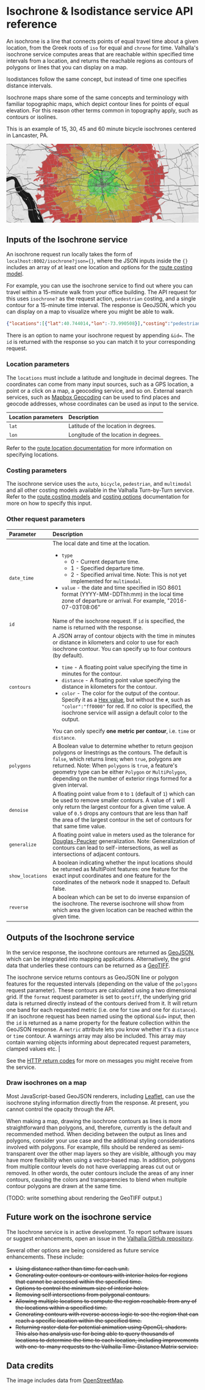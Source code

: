 # Isochrone & Isodistance service API reference

An isochrone is a line that connects points of equal travel time about a given location, from the Greek roots of `iso` for equal and `chrone` for time. Valhalla's isochrone service computes areas that are reachable within specified time intervals from a location, and returns the reachable regions as contours of polygons or lines that you can display on a map.

Isodistances follow the same concept, but instead of time one specifies distance intervals.

Isochrone maps share some of the same concepts and terminology with familiar topographic maps, which depict contour lines for points of equal elevation. For this reason other terms common in topography apply, such as contours or isolines.

This is an example of 15, 30, 45 and 60 minute bicycle isochrones centered in Lancaster, PA.

![Isochrones for travel times by walking in Lancaster, PA](../images/isochrone.png)

## Inputs of the Isochrone service

An isochrone request run locally takes the form of `localhost:8002/isochrone?json={}`, where the JSON inputs inside the `{}` includes an array of at least one location and options for the [route costing model](../turn-by-turn/api-reference.md#costing-models).

For example, you can use the isochrone service to find out where you can travel within a 15-minute walk from your office building. The API request for this uses `isochrone?` as the request action, `pedestrian` costing, and a single contour for a 15-minute time interval. The response is GeoJSON, which you can display on a map to visualize where you might be able to walk.

```json
{"locations":[{"lat":40.744014,"lon":-73.990508}],"costing":"pedestrian","contours":[{"time":15.0,"color":"ff0000"}]}&id=Walk_From_Office
```

There is an option to name your isochrone request by appending `&id=`. The `id` is returned with the response so you can match it to your corresponding request.

### Location parameters

The `locations` must include a latitude and longitude in decimal degrees. The coordinates can come from many input sources, such as a GPS location, a point or a click on a map, a geocoding service, and so on. External search services, such as [Mapbox Geocoding](https://docs.mapbox.com/api/search/#geocoding) can be used to find places and geocode addresses, whose coordinates can be used as input to the service.

| Location parameters | Description |
| :--------- | :----------- |
| `lat` | Latitude of the location in degrees. |
| `lon` | Longitude of the location in degrees. |

Refer to the [route location documentation](../turn-by-turn/api-reference.md#locations) for more information on specifying locations.

### Costing parameters

The isochrone service uses the `auto`, `bicycle`, `pedestrian`, and `multimodal` and all other costing models available in the Valhalla Turn-by-Turn service. Refer to the [route costing models](../turn-by-turn/api-reference.md#costing-models) and [costing options](../turn-by-turn/api-reference.md#costing-options) documentation for more on how to specify this input.

### Other request parameters

| Parameter | Description |
| :------------------ | :----------- |
| `date_time` | The local date and time at the location. <ul><li>`type`<ul><li>0 - Current departure time.</li><li>1 - Specified departure time.</li><li>2 - Specified arrival time. Note: This is not yet implemented for `multimodal`.</li></ul></li><li>`value` - the date and time specified in ISO 8601 format (YYYY-MM-DDThh:mm) in the local time zone of departure or arrival. For example, "2016-07-03T08:06"</li></ul> |
| `id` | Name of the isochrone request. If `id` is specified, the name is returned with the response. |
| `contours` | A JSON array of contour objects with the time in minutes or distance in kilometers and color to use for each isochrone contour. You can specify up to four contours (by default).<ul><li>`time` - A floating point value specifying the time in minutes for the contour.</li><li>`distance` - A floating point value specifying the distance in kilometers for the contour.</li><li>`color` - The color for the output of the contour. Specify it as a [Hex value](http://www.w3schools.com/colors/colors_hexadecimal.asp), but without the `#`, such as `"color":"ff0000"` for red. If no color is specified, the isochrone service will assign a default color to the output.</li></ul>You can only specify **one metric per contour**, i.e. `time` or `distance`.  |
| `polygons` | A Boolean value to determine whether to return geojson polygons or linestrings as the contours. The default is `false`, which returns lines; when `true`, polygons are returned. Note: When `polygons` is `true`, a feature's geometry type can be either `Polygon` or `MultiPolygon`, depending on the number of exterior rings formed for a given interval. |
| `denoise` | A floating point value from `0` to `1` (default of `1`) which can be used to remove smaller contours. A value of `1` will only return the largest contour for a given time value. A value of `0.5` drops any contours that are less than half the area of the largest contour in the set of contours for that same time value. |
| `generalize` | A floating point value in meters used as the tolerance for [Douglas-Peucker](https://en.wikipedia.org/wiki/Ramer%E2%80%93Douglas%E2%80%93Peucker_algorithm) generalization. Note: Generalization of contours can lead to self-intersections, as well as intersections of adjacent contours. |
| `show_locations` | A boolean indicating whether the input locations should be returned as MultiPoint features: one feature for the exact input coordinates and one feature for the coordinates of the network node it snapped to. Default false. |
| `reverse` | A boolean which can be set to do inverse expansion of the isochrone. The reverse isochrone will show from which area the given location can be reached within the given time.
 

## Outputs of the Isochrone service

In the service response, the isochrone contours are returned as [GeoJSON](http://geojson.org/), which can be integrated into mapping applications. Alternatively, the grid data that underlies these contours can be returned as a [GeoTIFF](https://www.ogc.org/standard/geotiff/). 

The isochrone service returns contours as GeoJSON line or polygon features for the requested intervals (depending on the value of the `polygons` request parameter). These contours are calculated using a two dimensional grid. If the `format` request parameter is set to `geotiff`, the underlying grid data is returned directly instead of the contours derived from it. It will return one band for each requested metric (i.e. one for `time` and one for `distance`). If an isochrone request has been named using the optional `&id=` input, then the `id` is returned as a name property for the feature collection within the GeoJSON response. A `metric` attribute lets you know whether it's a `distance` or `time` contour. A warnings array may also be included. This array may contain warning objects informing about deprecated request parameters, clamped values etc. | 

See the [HTTP return codes](../turn-by-turn/api-reference.md#http-status-codes-and-conditions) for more on messages you might receive from the service.

### Draw isochrones on a map

Most JavaScript-based GeoJSON renderers, including [Leaflet](http://leafletjs.com/), can use the isochrone styling information directly from the response. At present, you cannot control the opacity through the API.

When making a map, drawing the isochrone contours as lines is more straightforward than polygons, and, therefore, currently is the default and recommended method. When deciding between the output as lines and polygons, consider your use case and the additional styling considerations involved with polygons. For example, fills should be rendered as semi-transparent over the other map layers so they are visible, although you may have more flexibility when using a vector-based map. In addition, polygons from multiple contour levels do not have overlapping areas cut out or removed. In other words, the outer contours include the areas of any inner contours, causing the colors and transparencies to blend when multiple contour polygons are drawn at the same time.

(TODO: write something about rendering the GeoTIFF output.)

## Future work on the isochrone service

The Isochrone service is in active development. To report software issues or suggest enhancements, open an issue in the [Valhalla GitHub repository](https://github.com/valhalla/valhalla/issues).

Several other options are being considered as future service enhancements. These include:

* ~~Using distance rather than time for each unit.~~
* ~~Generating outer contours or contours with interior holes for regions that cannot be accessed within the specified time.~~
* ~~Options to control the minimum size of interior holes.~~
* ~~Removing self intersections from polygonal contours.~~
* ~~Allowing multiple locations to compute the region reachable from any of the locations within a specified time.~~
* ~~Generating contours with reverse access logic to see the region that can reach a specific location within the specified time.~~
* ~~Returning raster data for potential animation using OpenGL shaders. This also has analysis use for being able to query thousands of locations to determine the time to each location, including improvements with one-to-many requests to the Valhalla Time-Distance Matrix service.~~

## Data credits

The image includes data from [OpenStreetMap](http://www.openstreetmap.org/).
